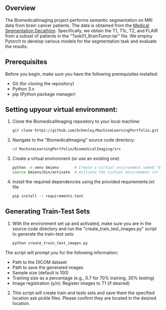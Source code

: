 ## Overview

The BiomedicalImaging project performs semantic segmentation on MRI data from brain cancer patients. The data is obtained from the [Medical Segmentation Decathlon](http://medicaldecathlon.com/). Specifically, we obtain the T1, T1c, T2, and FLAIR from a subset of patients in the "Task01_BrainTumor.tar" file.
We employ Pytorch to develop various models for the segmentation task and evaluate the results. 

## Prerequisites

Before you begin, make sure you have the following prerequisites installed:

- Git (for cloning the repository)
- Python 3.x
- pip (Python package manager)

## Setting upyour virtual environment:

1. Clone the BiomedicalImaging repository to your local machine:

   ```bash
   git clone https://github.com/bchenley/MachineLearningPortfolio.git

2. Navigate to the "BiomedicalImaging" source code directory:

   ```bash
   cd MachineLearningPortfolio/BiomedicalImaging/src

3. Create a virtual environment (or use an existing one)

   ```bash
   python -m venv bmienv       # Create a virtual environment named "bmienv" (if you're using your own, skip this line)
   source bmienv/bin/activate  # Activate the virtual environment (or the environment of your own)

5. Install the required dependencies using the provided requirements.txt file

   ```bash
   pip install -r requirements.text    

## Generating Train-Test Sets

1. With the environment set up and activated, make sure you are in the source code directory and run the "create_train_test_images.py" script to generate the train-test sets:

   ```bash
   python create_train_test_images.py    

  The script will prompt you for the following information: 

   - Path to the DICOM dataset
   - Path to save the generated images
   - Sample size (default is 100)
   - Training size as a percentage (e.g., 0.7 for 70% training, 30% testing)
   - Image registration (y/n): Register images to T1 (if desired)       

2. This script will create train and tests sets and save them the specified location ask pickle files. Please confirm they are located in the desired location. 
                  

